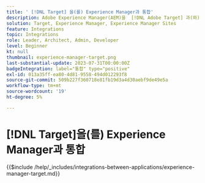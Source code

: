 ```yaml
---
title: ' [!DNL Target] 을(를) Experience Manager과 통합'
description: Adobe Experience Manager(AEM)을  [!DNL Adobe Target] 과(와) 통합하여 개인화된 경험을 제공합니다.
solution: Target, Experience Manager, Experience Manager Sites
feature: Integrations
topic: Integrations
role: Leader, Architect, Admin, Developer
level: Beginner
kt: null
thumbnail: experience-manager-target.png
last-substantial-update: 2023-07-31T00:00:00Z
badgeIntegration: label="통합" type="positive"
exl-id: 013a35ff-ea80-4d81-9558-494d012293f8
source-git-commit: 509b227f360718e81fb19d3a4d30aebf9de49e5a
workflow-type: tm+mt
source-wordcount: '19'
ht-degree: 5%

---
```


# [!DNL Target]을(를) Experience Manager과 통합

{{$include /help/_includes/integrations-between-applications/experience-manager-target.md}}
